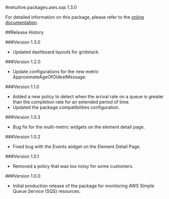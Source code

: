 #netuitive.packages.aws.sqs 1.3.0

For detailed information on this package, please refer to the [online documentation](https://help.netuitive.com/Content/Integrations/aws.htm).

##Release History

###Version 1.3.0

* Updated dashboard layouts for gridstack.

###Version 1.2.0

* Update configurations for the new metric ApproximateAgeOfOldestMessage.

###Version 1.1.0

* Added a new policy to detect when the arrival rate on a queue is greater than the completion rate for an extended period of time.
* Updated the package compatibilities configuration.

###Version 1.0.3

* Bug fix for the multi-metric widgets on the element detail page.

###Version 1.0.2

* Fixed bug with the Events widget on the Element Detail Page.

###Version 1.0.1

* Removed a policy that was too noisy for some customers.

###Version 1.0.0

* Initial production release of the package for monitoring AWS Simple Queue Service (SQS) resources.
